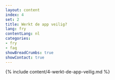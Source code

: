 ```yaml
---
layout: content
index: 4
set: 2
title: Werkt de app veilig?
lang: fry
contentLang: nl
categories:
- fry
- faq
showBreadCrumbs: true
showContact: true
---
```

{% include content/4-werkt-de-app-veilig.md %}
